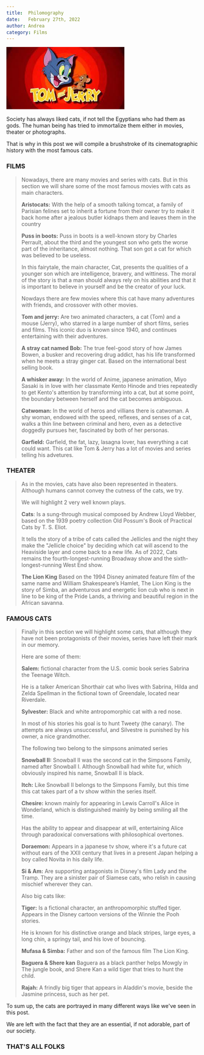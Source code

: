 ```yaml
---
title:  Philomography
date:   February 27th, 2022
author: Andrea
category: Films
---
```


![Tom_&_Jerry](../img/tom_jerry.jpeg)

Society has always liked cats, if not tell the Egyptians who had them as gods. 
The human being has tried to immortalize them either in movies, theater or photographs.

That is why in this post we will compile a brushstroke of its cinematographic history with the most famous cats.


### FILMS

>Nowadays, there are many movies and series with cats. But in this section we will share some of the most famous movies with cats as main characters.
>
>**Aristocats:** With the help of a smooth talking tomcat, a family of Parisian felines set to inherit a fortune from their owner try to make it back home after a jealous butler kidnaps them and leaves them in the country
>
>**Puss in boots:** Puss in boots is a well-known story by Charles Perrault, about the third and the youngest son who gets the worse part of the inheritance, almost nothing. That son got a cat for which was believed to be useless.
>
>In this fairytale, the main character, Cat, presents the qualities of a younger son which are intelligence, bravery, and wittiness. The moral of the story is that a man should always rely on his abilities and that it is important to believe in yourself and be the creator of your luck.
>
>Nowdays there are few movies where this cat have many adventures with friends, and crossover with other movies.
>
>**Tom and jerry:** Are two animated characters, a cat (Tom) and a mouse (Jerry), who starred in a large number of short films, series and films. This iconic duo is known since 1940, and continues entertaining with their adventures.
>
>**A stray cat named Bob:** The true feel-good story of how James Bowen, a busker and recovering drug addict, has his life transformed when he meets a stray ginger cat. Based on the international best selling book.
>
>**A whisker away:** In the world of Anime, japanese animation, Miyo Sasaki is in love with her classmate Kento Hinode and tries repeatedly to get Kento's attention by transforming into a cat, but at some point, the boundary between herself and the cat becomes ambiguous.
>
>**Catwoman:** In the world of heros and villians there is catwoman. 
>A shy woman, endowed with the speed, reflexes, and senses of a cat, walks a thin line between criminal and hero, even as a detective doggedly pursues her, fascinated by both of her personas.
>
>**Garfield:** Garfield, the fat, lazy, lasagna lover, has everything a cat could want. This cat like Tom & Jerry has a lot of movies and series telling his advetures.

### THEATER

>As in the movies, cats have also been represented in theaters. Although humans cannot convey the cutness of the cats, we try.
>
>We will highlight 2 very well known plays.
>
>**Cats**: Is a sung-through musical composed by Andrew Lloyd Webber, based on the 1939 poetry collection Old Possum's Book of Practical Cats by T. S. Eliot. 
>
>It tells the story of a tribe of cats called the Jellicles and the night they make the "Jellicle choice" by deciding which cat will ascend to the Heaviside layer and come back to a new life. As of 2022, Cats remains the fourth-longest-running Broadway show and the sixth-longest-running West End show.
>
>**The Lion King** Based on the 1994 Disney animated feature film of the same name and William Shakespeare’s Hamlet, The Lion King is the story of Simba, an adventurous and energetic lion cub who is next in line to be king of the Pride Lands, a thriving and beautiful region in the African savanna.
 

### FAMOUS CATS

>Finally in this section we will highlight some cats, that although they have not been protagonists of their movies, series have left their mark in our memory.
>
>Here are some of them:
>
>**Salem:** fictional character from the U.S. comic book series Sabrina the Teenage Witch. 
>
>He is a talker American Shorthair cat who lives with Sabrina, Hilda and Zelda Spellman in the fictional town of Greendale, located near Riverdale.
>
>**Sylvester:** Black and white antropomorphic cat with a red nose.
>
>In most of his stories his goal is to hunt Tweety (the canary). The attempts are always unsuccessful, and Silvestre is punished by his owner, a nice grandmother.
>
>The following two belong to the simpsons animated series
>
>**Snowball II:** Snowball II was the second cat in the Simpsons Family, named after Snowball I.  Although Snowball had white fur, which obviously inspired his name, Snowball II is black.
>
>**Itch:** Like Snowball II belongs to the Simpsons Family, but this time this cat takes part of a tv show within the series itself. 
>
>**Chesire:** known mainly for appearing in Lewis Carroll's Alice in Wonderland, which is distinguished mainly by being smiling all the time.
>
>Has the ability to appear and disappear at will, entertaining Alice through paradoxical conversations with philosophical overtones.
>
>**Doraemon:** Appears in a japanese tv show, where it's a future cat without ears of the XXII century that lives in a present Japan helping a boy called Novita in his daily life.
>
>**Si & Am:** Are supporting antagonists in Disney's film Lady and the Tramp. They are a sinister pair of Siamese cats, who relish in causing mischief wherever they can.
>
>Also big cats like:
>
>**Tiger:** Is a fictional character, an anthropomorphic stuffed tiger. Appears in the Disney cartoon versions of the Winnie the Pooh stories. 
>
>He is known for his distinctive orange and black stripes, large eyes, a long chin, a springy tail, and his love of bouncing.
>
>**Mufasa & Simba:** Father and son of the famous film The Lion King.
>
>**Baguera & Shere kan** Baguera as a black panther helps Mowgly in The jungle book, and Shere Kan a wild tiger that tries to hunt the child.
>
>**Rajah:** A frindly big tiger that appears in Aladdin's movie, beside the Jasmine princess, such as her pet.

To sum up, the cats are portrayed in many different ways like we've seen in this post.

We are left with the fact that they are an essential, if not adorable, part of our society. 

### THAT'S ALL FOLKS



